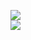 [![](https://img.shields.io/badge/Made%20With-Github%20Spray-lightgrey.svg?style=for-the-badge&logo=github)](https://github.com/Annihil/github-spray#5332)  
[![](https://i.imgur.com/2DrTn0Z.gif)](https://github.com/Annihil/github-spray)